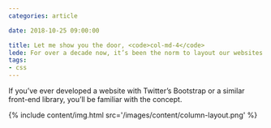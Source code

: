 ```yaml
---
categories: article

date: 2018-10-25 09:00:00

title: Let me show you the door, <code>col-md-4</code>
lede: For over a decade now, it’s been the norm to layout our websites with a system in CSS that divides the page into columns and defines the width for components based on the number of columns it should take up. I’m proposing we drop arbitrary numbers of columns and write CSS that reflects exactly what we want without roundabout definitions imposed by a column-based layout.
tags:
- css
---
```


If you’ve ever developed a website with Twitter’s Bootstrap or a similar front-end library, you’ll be familiar with the concept.

{% include content/img.html src='/images/content/column-layout.png' %}
